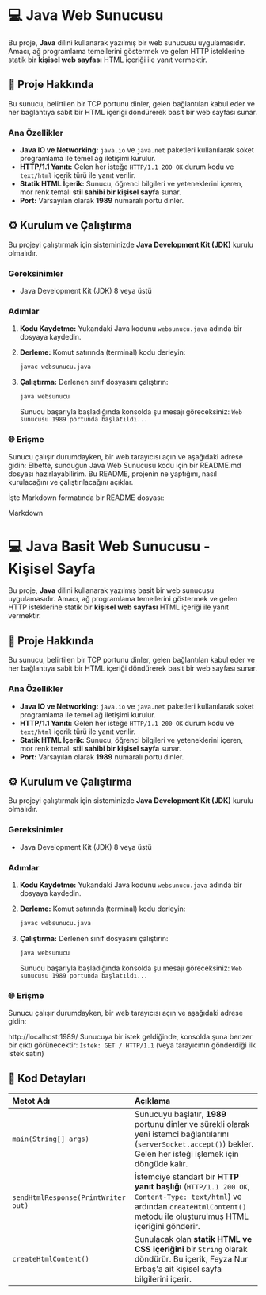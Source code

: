 # 💻 Java Web Sunucusu

Bu proje, **Java** dilini kullanarak yazılmış bir web sunucusu uygulamasıdır. Amacı, ağ programlama temellerini göstermek ve gelen HTTP isteklerine statik bir **kişisel web sayfası** HTML içeriği ile yanıt vermektir.

## 🚀 Proje Hakkında

Bu sunucu, belirtilen bir TCP portunu dinler, gelen bağlantıları kabul eder ve her bağlantıya sabit bir HTML içeriği döndürerek basit bir web sayfası sunar.

### Ana Özellikler

* **Java IO ve Networking:** `java.io` ve `java.net` paketleri kullanılarak soket programlama ile temel ağ iletişimi kurulur.
* **HTTP/1.1 Yanıtı:** Gelen her isteğe `HTTP/1.1 200 OK` durum kodu ve `text/html` içerik türü ile yanıt verilir.
* **Statik HTML İçerik:** Sunucu, öğrenci bilgileri ve yeteneklerini içeren, mor renk temalı **stil sahibi bir kişisel sayfa** sunar.
* **Port:** Varsayılan olarak **1989** numaralı portu dinler.

## ⚙️ Kurulum ve Çalıştırma

Bu projeyi çalıştırmak için sisteminizde **Java Development Kit (JDK)** kurulu olmalıdır.

### Gereksinimler

* Java Development Kit (JDK) 8 veya üstü

### Adımlar

1.  **Kodu Kaydetme:** Yukarıdaki Java kodunu `websunucu.java` adında bir dosyaya kaydedin.
2.  **Derleme:** Komut satırında (terminal) kodu derleyin:

    ```bash
    javac websunucu.java
    ```

3.  **Çalıştırma:** Derlenen sınıf dosyasını çalıştırın:

    ```bash
    java websunucu
    ```
    Sunucu başarıyla başladığında konsolda şu mesajı göreceksiniz:
    `Web sunucusu 1989 portunda başlatıldı...`

### 🌐 Erişme

Sunucu çalışır durumdayken, bir web tarayıcısı açın ve aşağıdaki adrese gidin:
Elbette, sunduğun Java Web Sunucusu kodu için bir README.md dosyası hazırlayabilirim. Bu README, projenin ne yaptığını, nasıl kurulacağını ve çalıştırılacağını açıklar.

İşte Markdown formatında bir README dosyası:

Markdown

# 💻 Java Basit Web Sunucusu - Kişisel Sayfa

Bu proje, **Java** dilini kullanarak yazılmış basit bir web sunucusu uygulamasıdır. Amacı, ağ programlama temellerini göstermek ve gelen HTTP isteklerine statik bir **kişisel web sayfası** HTML içeriği ile yanıt vermektir.

## 🚀 Proje Hakkında

Bu sunucu, belirtilen bir TCP portunu dinler, gelen bağlantıları kabul eder ve her bağlantıya sabit bir HTML içeriği döndürerek basit bir web sayfası sunar.

### Ana Özellikler

* **Java IO ve Networking:** `java.io` ve `java.net` paketleri kullanılarak soket programlama ile temel ağ iletişimi kurulur.
* **HTTP/1.1 Yanıtı:** Gelen her isteğe `HTTP/1.1 200 OK` durum kodu ve `text/html` içerik türü ile yanıt verilir.
* **Statik HTML İçerik:** Sunucu, öğrenci bilgileri ve yeteneklerini içeren, mor renk temalı **stil sahibi bir kişisel sayfa** sunar.
* **Port:** Varsayılan olarak **1989** numaralı portu dinler.

## ⚙️ Kurulum ve Çalıştırma

Bu projeyi çalıştırmak için sisteminizde **Java Development Kit (JDK)** kurulu olmalıdır.

### Gereksinimler

* Java Development Kit (JDK) 8 veya üstü

### Adımlar

1.  **Kodu Kaydetme:** Yukarıdaki Java kodunu `websunucu.java` adında bir dosyaya kaydedin.
2.  **Derleme:** Komut satırında (terminal) kodu derleyin:

    ```bash
    javac websunucu.java
    ```

3.  **Çalıştırma:** Derlenen sınıf dosyasını çalıştırın:

    ```bash
    java websunucu
    ```
    Sunucu başarıyla başladığında konsolda şu mesajı göreceksiniz:
    `Web sunucusu 1989 portunda başlatıldı...`

### 🌐 Erişme

Sunucu çalışır durumdayken, bir web tarayıcısı açın ve aşağıdaki adrese gidin:

http://localhost:1989/
Sunucuya bir istek geldiğinde, konsolda şuna benzer bir çıktı görünecektir:
`İstek: GET / HTTP/1.1` (veya tarayıcının gönderdiği ilk istek satırı)

## 📌 Kod Detayları

| Metot Adı | Açıklama |
| :--- | :--- |
| `main(String[] args)` | Sunucuyu başlatır, **1989** portunu dinler ve sürekli olarak yeni istemci bağlantılarını (`serverSocket.accept()`) bekler. Gelen her isteği işlemek için döngüde kalır. |
| `sendHtmlResponse(PrintWriter out)` | İstemciye standart bir **HTTP yanıt başlığı** (`HTTP/1.1 200 OK`, `Content-Type: text/html`) ve ardından `createHtmlContent()` metodu ile oluşturulmuş HTML içeriğini gönderir. |
| `createHtmlContent()` | Sunulacak olan **statik HTML ve CSS içeriğini** bir `String` olarak döndürür. Bu içerik, Feyza Nur Erbaş'a ait kişisel sayfa bilgilerini içerir. |

